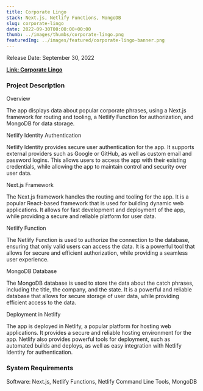 ```yaml
---
title: Corporate Lingo
stack: Next.js, Netlify Functions, MongoDB
slug: corporate-lingo
date: 2022-09-30T00:00:00+00:00
thumb: ../images/thumbs/corporate-lingo.png
featuredImg: ../images/featured/corporate-lingo-banner.png
---
```


Release Date: September 30, 2022

[**Link: Corporate Lingo**](https://corporate-lingo.netlify.app)

### Project Description

Overview

The app displays data about popular corporate phrases, using a Next.js framework for routing and tooling, a Netlify Function for authorization, and MongoDB for data storage.

Netlify Identity Authentication

Netlify Identity provides secure user authentication for the app. It supports external providers such as Google or GitHub, as well as custom email and password logins.
This allows users to access the app with their existing credentials, while allowing the app to maintain control and security over user data.

Next.js Framework

The Next.js framework handles the routing and tooling for the app. It is a popular React-based framework that is used for building dynamic web applications.
It allows for fast development and deployment of the app, while providing a secure and reliable platform for user data.

Netlify Function

The Netlify Function is used to authorize the connection to the database, ensuring that only valid users can access the data.
It is a powerful tool that allows for secure and efficient authorization, while providing a seamless user experience.

MongoDB Database

The MongoDB database is used to store the data about the catch phrases, including the title, the company, and the state.
It is a powerful and reliable database that allows for secure storage of user data, while providing efficient access to the data.

Deployment in Netlify

The app is deployed in Netlify, a popular platform for hosting web applications. It provides a secure and reliable hosting environment for the app.
Netlify also provides powerful tools for deployment, such as automated builds and deploys, as well as easy integration with Netlify Identity for authentication.

### System Requirements

Software: Next.js, Netlify Functions, Netlify Command Line Tools, MongoDB
